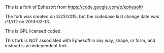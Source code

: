 This is a fork of Ephesoft from https://code.google.com/p/ephesoft/

The fork was created on 3/23/2015, but the codebase last change date was r11/r12 on 2013-02-13.

This is GPL licensed coded.

This fork is *NOT* associated with Ephesoft in any way, shape, or form, and instead is an independent fork.
